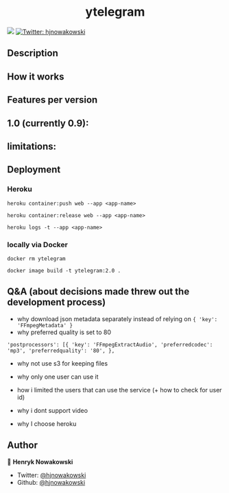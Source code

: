 <h1 align="center">ytelegram</h1>

<p>
  <img src="https://img.shields.io/badge/version-0.9-blue.svg?cacheSeconds=2592000" />
  <a href="https://twitter.com/hjnowakowski">
    <img alt="Twitter: hjnowakowski" src="https://img.shields.io/twitter/follow/hjnowakowski.svg?style=social" target="_blank" />
  </a>
</p>

## Description




## How it works




## Features per version

1.0 (currently 0.9):
- 

limitations: 
- 




## Deployment

### Heroku

`heroku container:push web --app <app-name>`

`heroku container:release web --app <app-name>`

`heroku logs -t --app <app-name>`

### locally via Docker 


`docker rm ytelegram`

`docker image build -t ytelegram:2.0 .`


## Q&A (about decisions made threw out the development process)

- why download json metadata separately instead of relying on 
        `{
            'key': 'FFmpegMetadata'
        }`
- why preferred quality is set to 80 

`'postprocessors': [{
        'key': 'FFmpegExtractAudio',
        'preferredcodec': 'mp3',
        'preferredquality': '80',
    },`

- why not use s3 for keeping files 

- why only one user can use it 

- how i limited the users that can use the service (+ how to check for user id)

- why i dont support video 

- why I choose heroku 


## Author

👤 **Henryk Nowakowski**

* Twitter: [@hjnowakowski](https://twitter.com/hjnowakowski)
* Github: [@hjnowakowski](https://github.com/hjnowakowski)



